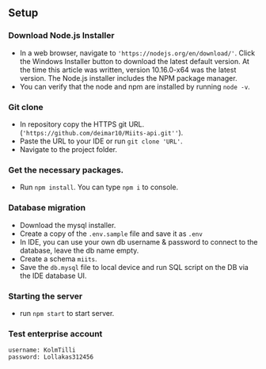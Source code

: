## Setup

### Download Node.js Installer
- In a web browser, navigate to `'https://nodejs.org/en/download/'`.
  Click the Windows Installer button to download the latest default version.
  At the time this article was written, version 10.16.0-x64 was the latest version.
  The Node.js installer includes the NPM package manager.
- You can verify that the node and npm are installed by running `node -v`.

### Git clone
- In repository copy the HTTPS git URL. (`'https://github.com/deimar10/Miits-api.git''`).
- Paste the URL to your IDE or run `git clone 'URL'`.
- Navigate to the project folder.

### Get the necessary packages.
- Run `npm install`. You can type `npm i` to console.

### Database migration
- Download the mysql installer.
- Create a copy of the `.env.sample` file and save it as `.env`
- In IDE, you can use your own db username & password to connect to the database, leave the db name empty.
- Create a schema `miits`.
- Save the `db.mysql` file to local device and run SQL script on the DB via the IDE database UI.

### Starting the server
- run `npm start` to start server.

### Test enterprise account
```
username: KolmTilli
password: Lollakas312456
```

